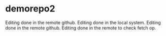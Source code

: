 # demorepo2
Editing done in the remote github.
Editing done in the local system.
Editing done in the remote github.
Editing done in the remote to check fetch op.
